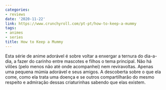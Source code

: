 ```yaml
---
categories:
- reviews
date: '2020-11-22'
link: https://www.crunchyroll.com/pt-pt/how-to-keep-a-mummy
tags:
- animes
- series
title: How to Keep a Mummy
---
```


Esta série de anime adorável é sobre voltar a enxergar a ternura do dia-a-dia, a fazer do carinho entre mascotes e filhos o tema principal. Não há vilões (pelo menos não até onde acompanhei) nem reviravoltas. Apenas uma pequena múmia adorável e seus amigos. A descoberta sobre o que ela come, como ela trata uma doença e se outros compartilharão do mesmo respeito e admiração dessas criaturinhas sabendo que elas existem.
